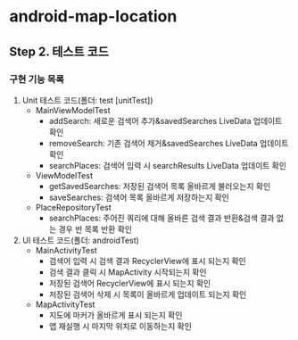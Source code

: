 # android-map-location
## Step 2. 테스트 코드
### 구현 기능 목록

1. Unit 테스트 코드(폴더: test [unitTest])
   - MainViewModelTest
     - addSearch: 새로운 검색어 추가&savedSearches LiveData 업데이트 확인
     - removeSearch: 기존 검색어 제거&savedSearches LiveData 업데이트 확인
     - searchPlaces: 검색어 입력 시 searchResults LiveData 업데이트 확인
   - ViewModelTest
     - getSavedSearches: 저장된 검색어 목록 올바르게 불러오는지 확인
     - saveSearches: 검색어 목록 올바르게 저장하는지 확인
   - PlaceRepositoryTest
     - searchPlaces: 주어진 쿼리에 대해 올바른 검색 결과 반환&검색 결과 없는 경우 빈 목록 반환 확인
2. UI 테스트 코드(폴더: androidTest)
   - MainActivityTest
     - 검색어 입력 시 검색 결과 RecyclerView에 표시 되는지 확인
     - 검색 결과 클릭 시 MapActivity 시작되는지 확인
     - 저장된 검색어 RecyclerView에 표시 되는지 확인
     - 저장된 검색어 삭제 시 목록이 올바르게 업데이트 되는지 확인
   - MapActivityTest
     - 지도에 마커가 올바르게 표시 되는지 확인
     - 앱 재실행 시 마지막 위치로 이동하는지 확인